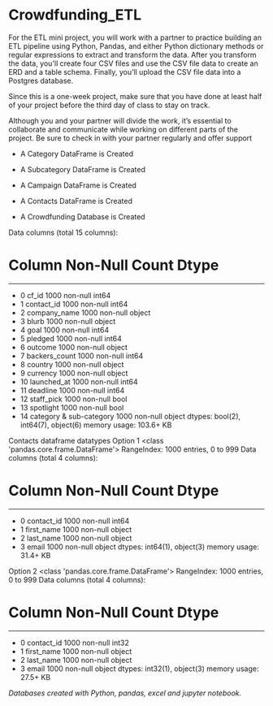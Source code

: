 # Crowdfunding_ETL
For the ETL mini project, you will work with a partner to practice building an ETL pipeline using Python, Pandas, and either Python dictionary methods or regular expressions to extract and transform the data. After you transform the data, you'll create four CSV files and use the CSV file data to create an ERD and a table schema. Finally, you’ll upload the CSV file data into a Postgres database.

Since this is a one-week project, make sure that you have done at least half of your project before the third day of class to stay on track.

Although you and your partner will divide the work, it’s essential to collaborate and communicate while working on different parts of the project. Be sure to check in with your partner regularly and offer support

 - A Category DataFrame is Created 

- A Subcategory DataFrame is Created 

- A Campaign DataFrame is Created 

- A Contacts DataFrame is Created 

- A Crowdfunding Database is Created



Data columns (total 15 columns):
 #   Column                   Non-Null Count  Dtype 
---  ------                   --------------  ----- 
- 0   cf_id                    1000 non-null   int64 
- 1   contact_id               1000 non-null   int64 
- 2   company_name             1000 non-null   object
- 3   blurb                    1000 non-null   object
- 4   goal                     1000 non-null   int64 
- 5   pledged                  1000 non-null   int64 
- 6   outcome                  1000 non-null   object
- 7   backers_count            1000 non-null   int64 
- 8   country                  1000 non-null   object
- 9   currency                 1000 non-null   object
- 10  launched_at              1000 non-null   int64 
- 11  deadline                 1000 non-null   int64 
- 12  staff_pick               1000 non-null   bool  
- 13  spotlight                1000 non-null   bool  
- 14  category & sub-category  1000 non-null   object
dtypes: bool(2), int64(7), object(6)
memory usage: 103.6+ KB


Contacts dataframe datatypes
Option 1
<class 'pandas.core.frame.DataFrame'>
RangeIndex: 1000 entries, 0 to 999
Data columns (total 4 columns):
 #   Column      Non-Null Count  Dtype 
---  ------      --------------  ----- 
- 0   contact_id  1000 non-null   int64 
- 1   first_name  1000 non-null   object
- 2   last_name   1000 non-null   object
- 3   email       1000 non-null   object
dtypes: int64(1), object(3)
memory usage: 31.4+ KB

Option 2
<class 'pandas.core.frame.DataFrame'>
RangeIndex: 1000 entries, 0 to 999
Data columns (total 4 columns):
 #   Column      Non-Null Count  Dtype 
---  ------      --------------  ----- 
 - 0   contact_id  1000 non-null   int32 
 - 1   first_name  1000 non-null   object
 - 2   last_name   1000 non-null   object
 - 3   email       1000 non-null   object
dtypes: int32(1), object(3)
memory usage: 27.5+ KB


*Databases created with Python, pandas, excel and jupyter notebook.*






